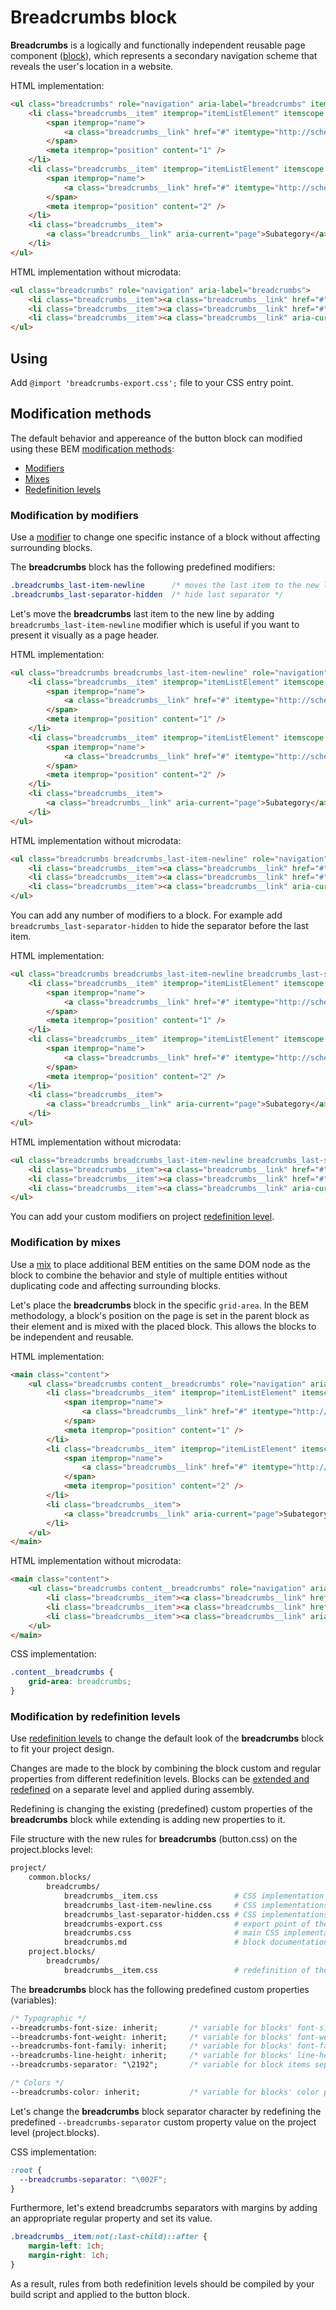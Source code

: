 # Breadcrumbs block

**Breadcrumbs** is a logically and functionally independent reusable page component ([block](https://en.bem.info/methodology/key-concepts/#block)), which represents a secondary navigation scheme that reveals the user's location in a website.

HTML implementation:

```html
<ul class="breadcrumbs" role="navigation" aria-label="breadcrumbs" itemscope itemtype="http://schema.org/BreadcrumbList">
    <li class="breadcrumbs__item" itemprop="itemListElement" itemscope itemtype="http://schema.org/ListItem">
        <span itemprop="name">
            <a class="breadcrumbs__link" href="#" itemtype="http://schema.org/Thing" itemprop="item">Index</a>
        </span>
        <meta itemprop="position" content="1" />
    </li>
    <li class="breadcrumbs__item" itemprop="itemListElement" itemscope itemtype="http://schema.org/ListItem">
        <span itemprop="name">
            <a class="breadcrumbs__link" href="#" itemtype="http://schema.org/Thing" itemprop="item">Category</a>
        </span>
        <meta itemprop="position" content="2" />
    </li>
    <li class="breadcrumbs__item">
        <a class="breadcrumbs__link" aria-current="page">Subategory</a>
    </li>
</ul>
```

HTML implementation without microdata:

```html
<ul class="breadcrumbs" role="navigation" aria-label="breadcrumbs">
    <li class="breadcrumbs__item"><a class="breadcrumbs__link" href="#">Index</a></li>
    <li class="breadcrumbs__item"><a class="breadcrumbs__link" href="#">Category</a></li>
    <li class="breadcrumbs__item"><a class="breadcrumbs__link" aria-current="page">Subategory</a></li>
</ul>
```

## Using

Add `@import 'breadcrumbs-export.css';` file to your CSS entry point.

## Modification methods

The default behavior and appereance of the button block can modified using these BEM [modification methods](https://en.bem.info/methodology/block-modification/):

* [Modifiers](https://en.bem.info/methodology/block-modification/#using-a-modifier-to-change-a-block)
* [Mixes](https://en.bem.info/methodology/block-modification/#using-a-mix-to-change-a-block)
* [Redefinition levels](https://en.bem.info/methodology/block-modification/#using-redefinition-levels-to-change-a-block)

### Modification by modifiers

Use a [modifier](https://en.bem.info/methodology/block-modification/#using-a-modifier-to-change-a-block) to change one specific instance of a block without affecting surrounding blocks.

The **breadcrumbs** block has the following predefined modifiers:

```css
.breadcrumbs_last-item-newline      /* moves the last item to the new line */
.breadcrumbs_last-separator-hidden  /* hide last separator */
```

Let's move the **breadcrumbs** last item  to the new line by adding `breadcrumbs_last-item-newline` modifier which is useful if you want to present it visually as a page header.

HTML implementation:

```html
<ul class="breadcrumbs breadcrumbs_last-item-newline" role="navigation" aria-label="breadcrumbs" itemscope itemtype="http://schema.org/BreadcrumbList">
    <li class="breadcrumbs__item" itemprop="itemListElement" itemscope itemtype="http://schema.org/ListItem">
        <span itemprop="name">
            <a class="breadcrumbs__link" href="#" itemtype="http://schema.org/Thing" itemprop="item">Index</a>
        </span>
        <meta itemprop="position" content="1" />
    </li>
    <li class="breadcrumbs__item" itemprop="itemListElement" itemscope itemtype="http://schema.org/ListItem">
        <span itemprop="name">
            <a class="breadcrumbs__link" href="#" itemtype="http://schema.org/Thing" itemprop="item">Category</a>
        </span>
        <meta itemprop="position" content="2" />
    </li>
    <li class="breadcrumbs__item">
        <a class="breadcrumbs__link" aria-current="page">Subategory</a>
    </li>
</ul>
```

HTML implementation without microdata:

```html
<ul class="breadcrumbs breadcrumbs_last-item-newline" role="navigation" aria-label="breadcrumbs">
    <li class="breadcrumbs__item"><a class="breadcrumbs__link" href="#">Index</a></li>
    <li class="breadcrumbs__item"><a class="breadcrumbs__link" href="#">Category</a></li>
    <li class="breadcrumbs__item"><a class="breadcrumbs__link" aria-current="page">Subategory</a></li>
</ul>
```

You can add any number of modifiers to a block. For example add `breadcrumbs_last-separator-hidden` to hide the separator before the last item.

HTML implementation:

```html
<ul class="breadcrumbs breadcrumbs_last-item-newline breadcrumbs_last-separator-hidden" role="navigation" aria-label="breadcrumbs" itemscope itemtype="http://schema.org/BreadcrumbList">
    <li class="breadcrumbs__item" itemprop="itemListElement" itemscope itemtype="http://schema.org/ListItem">
        <span itemprop="name">
            <a class="breadcrumbs__link" href="#" itemtype="http://schema.org/Thing" itemprop="item">Index</a>
        </span>
        <meta itemprop="position" content="1" />
    </li>
    <li class="breadcrumbs__item" itemprop="itemListElement" itemscope itemtype="http://schema.org/ListItem">
        <span itemprop="name">
            <a class="breadcrumbs__link" href="#" itemtype="http://schema.org/Thing" itemprop="item">Category</a>
        </span>
        <meta itemprop="position" content="2" />
    </li>
    <li class="breadcrumbs__item">
        <a class="breadcrumbs__link" aria-current="page">Subategory</a>
    </li>
</ul>
```

HTML implementation without microdata:

```html
<ul class="breadcrumbs breadcrumbs_last-item-newline breadcrumbs_last-separator-hidden" role="navigation" aria-label="breadcrumbs">
    <li class="breadcrumbs__item"><a class="breadcrumbs__link" href="#">Index</a></li>
    <li class="breadcrumbs__item"><a class="breadcrumbs__link" href="#">Category</a></li>
    <li class="breadcrumbs__item"><a class="breadcrumbs__link" aria-current="page">Subategory</a></li>
</ul>
```

You can add your custom modifiers on project [redefinition level](#Modification-by-redefinition-levels).

### Modification by mixes

Use a [mix](https://en.bem.info/methodology/block-modification/#using-a-mix-to-change-a-block) to place additional BEM entities on the same DOM node as the block to combine the behavior and style of multiple entities without duplicating code and affecting surrounding blocks.

Let's place the **breadcrumbs** block in the specific `grid-area`. In the BEM methodology, a block's position on the page is set in the parent block as their element and is mixed with the placed block. This allows the blocks to be independent and reusable.

HTML implementation:

```html
<main class="content">
    <ul class="breadcrumbs content__breadcrumbs" role="navigation" aria-label="breadcrumbs" itemscope itemtype="http://schema.org/BreadcrumbList">
        <li class="breadcrumbs__item" itemprop="itemListElement" itemscope itemtype="http://schema.org/ListItem">
            <span itemprop="name">
                <a class="breadcrumbs__link" href="#" itemtype="http://schema.org/Thing" itemprop="item">Index</a>
            </span>
            <meta itemprop="position" content="1" />
        </li>
        <li class="breadcrumbs__item" itemprop="itemListElement" itemscope itemtype="http://schema.org/ListItem">
            <span itemprop="name">
                <a class="breadcrumbs__link" href="#" itemtype="http://schema.org/Thing" itemprop="item">Category</a>
            </span>
            <meta itemprop="position" content="2" />
        </li>
        <li class="breadcrumbs__item">
            <a class="breadcrumbs__link" aria-current="page">Subategory</a>
        </li>
    </ul>
</main>
```

HTML implementation without microdata:

```html
<main class="content">
    <ul class="breadcrumbs content__breadcrumbs" role="navigation" aria-label="breadcrumbs">
        <li class="breadcrumbs__item"><a class="breadcrumbs__link" href="#">Index</a></li>
        <li class="breadcrumbs__item"><a class="breadcrumbs__link" href="#">Category</a></li>
        <li class="breadcrumbs__item"><a class="breadcrumbs__link" aria-current="page">Subategory</a></li>
    </ul>
</main>
```

CSS implementation:

```css
.content__breadcrumbs {
    grid-area: breadcrumbs;
}
```

### Modification by redefinition levels

Use [redefinition levels](https://ru.bem.info/methodology/redefinition-levels) to change the default look of the **breadcrumbs** block to fit your project design.

Changes are made to the block by combining the block custom and regular properties from different redefinition levels. Blocks can be [extended and redefined](https://en.bem.info/methodology/redefinition-levels/#changing-the-block-implementation) on a separate level and applied during assembly.

Redefining is changing the existing (predefined) custom properties of the **breadcrumbs** block while extending is adding new properties to it.

File structure with the new rules for **breadcrumbs** (button.css) on the project.blocks level:

```sh
project/
    common.blocks/
        breadcrumbs/
            breadcrumbs__item.css                 # CSS implementation of the item element
            breadcrumbs_last-item-newline.css     # CSS implementations of the last-item-newline modifier
            breadcrumbs_last-separator-hidden.css # CSS implementations of the last-separator-hidden modifier
            breadcrumbs-export.css                # export point of the block CSS implementation
            breadcrumbs.css                       # main CSS implementation of the block
            breadcrumbs.md                        # block documentation
    project.blocks/
        breadcrumbs/
            breadcrumbs__item.css                 # redefinition of the item element on the project level
```

The **breadcrumbs** block has the following predefined custom properties (variables):

```css
/* Typographic */
--breadcrumbs-font-size: inherit;       /* variable for blocks' font-size property */
--breadcrumbs-font-weight: inherit;     /* variable for blocks' font-weight property */
--breadcrumbs-font-family: inherit;     /* variable for blocks' font-family property */
--breadcrumbs-line-height: inherit;     /* variable for blocks' line-height property */
--breadcrumbs-separator: "\2192";       /* variable for block items separator */

/* Colors */
--breadcrumbs-color: inherit;           /* variable for blocks' color property */
```

Let's change the **breadcrumbs** block separator character by redefining the predefined `--breadcrumbs-separator` custom property value on the project level (project.blocks).

CSS implementation:

```css
:root {
  --breadcrumbs-separator: "\002F";
}
```

Furthermore, let's extend breadcrumbs separators with margins by adding an appropriate regular property and set its value.

```css
.breadcrumbs__item:not(:last-child)::after {
    margin-left: 1ch;
    margin-right: 1ch;
}
```

As a result, rules from both redefinition levels should be compiled by your build script and applied to the button block.
